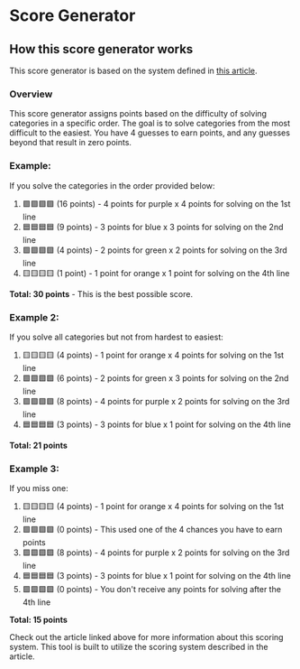 # Score Generator

## How this score generator works

This score generator is based on the system defined in [this article](https://www.nytimes.com/2024/02/19/us/how-i-designed-my-perfect-connections-solve.html).


### Overview

This score generator assigns points based on the difficulty of solving categories in a specific order. The goal is to solve categories from the most difficult to the easiest. You have 4 guesses to earn points, and any guesses beyond that result in zero points.

### Example:

If you solve the categories in the order provided below:

1. 🟪🟪🟪🟪 (16 points) - 4 points for purple x 4 points for solving on the 1st line
2. 🟦🟦🟦🟦 (9 points) - 3 points for blue x 3 points for solving on the 2nd line
3. 🟩🟩🟩🟩 (4 points) - 2 points for green x 2 points for solving on the 3rd line
4. 🟨🟨🟨🟨 (1 point) - 1 point for orange x 1 point for solving on the 4th line

**Total: 30 points** - This is the best possible score.

### Example 2:

If you solve all categories but not from hardest to easiest:

1. 🟨🟨🟨🟨 (4 points) - 1 point for orange x 4 points for solving on the 1st line
2. 🟩🟩🟩🟩 (6 points) - 2 points for green x 3 points for solving on the 2nd line
3. 🟪🟪🟪🟪 (8 points) - 4 points for purple x 2 points for solving on the 3rd line
4. 🟦🟦🟦🟦 (3 points) - 3 points for blue x 1 point for solving on the 4th line

**Total: 21 points**

### Example 3:

If you miss one:

1. 🟨🟨🟨🟨 (4 points) - 1 point for orange x 4 points for solving on the 1st line
2. 🟩🟩🟪🟩 (0 points) - This used one of the 4 chances you have to earn points
3. 🟪🟪🟪🟪 (8 points) - 4 points for purple x 2 points for solving on the 3rd line
4. 🟦🟦🟦🟦 (3 points) - 3 points for blue x 1 point for solving on the 4th line
5. 🟩🟩🟩🟩 (0 points) - You don't receive any points for solving after the 4th line

**Total: 15 points**

Check out the article linked above for more information about this scoring system. This tool is built to utilize the scoring system described in the article.
